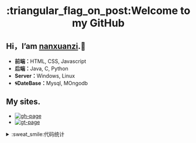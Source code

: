 <h1 align="center">:triangular_flag_on_post:Welcome to my GitHub</h1>

## Hi，I’am [nanxuanzi](https://nanxuanzi.github.io).:loudspeaker:

* <b>前端：</b>HTML, CSS, Javascript
* <b>后端：</b>Java, C, Python
* <b>Server：</b>Windows, Linux
* <b>:cyclone:DateBase：</b>Mysql, MOngodb
</section>

## My sites.
* [![gh-page](https://img.shields.io/badge/-github-lightgrey)](https://nanxuanzi.github.io)
* [![gt-page](https://img.shields.io/badge/-gitee-red)](https://nanxuanzi.gitee.io)
<details>
  <summary>:sweat_smile:代码统计</summary><br/>
  
  * <b>未完待续...</b>
  <section>
    <img align="left" width="45%" height="220px" src="https://github-readme-stats.vercel.app/api?username=nanxuanzi&show_icons=true"/><img align="right" width="45%" height="220px" src="https://github-readme-stats.vercel.app/api/top-langs/?username=nanxuanzi&layout=compact"/> 
  </section>
</details>
